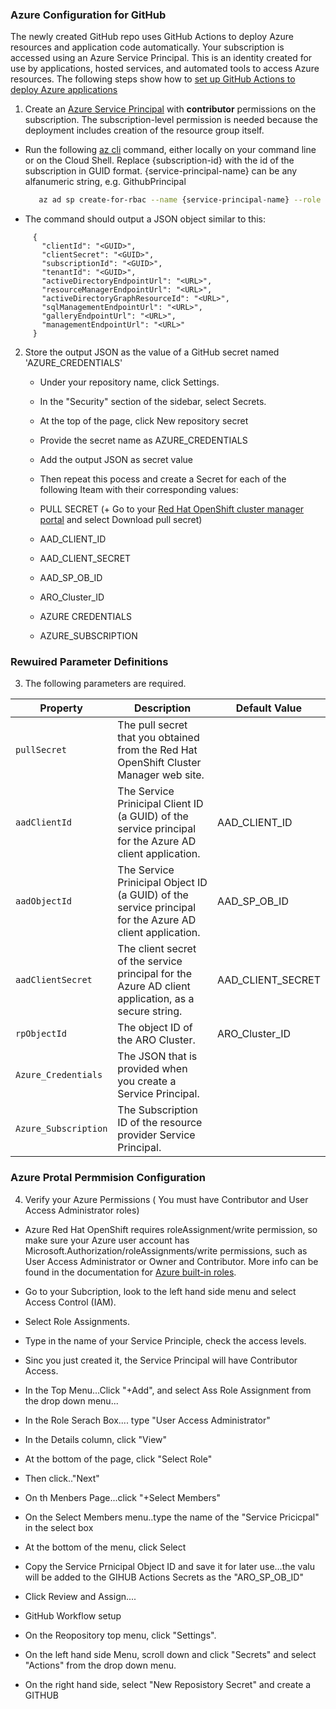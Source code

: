 ### Azure Configuration for GitHub  

The newly created GitHub repo uses GitHub Actions to deploy Azure resources and application code automatically. Your subscription is accessed using an Azure Service Principal. This is an identity created for use by applications, hosted services, and automated tools to access Azure resources. The following steps show how to [set up GitHub Actions to deploy Azure applications](https://github.com/Azure/actions-workflow-samples/blob/master/assets/create-secrets-for-GitHub-workflows.md)

1. Create an [Azure Service Principal](https://docs.microsoft.com/en-us/cli/azure/create-an-azure-service-principal-azure-cli) with **contributor** permissions on the subscription. The subscription-level permission is needed because the deployment includes creation of the resource group itself.
 * Run the following [az cli](https://docs.microsoft.com/en-us/cli/azure/?view=azure-cli-latest) command, either locally on your command line or on the Cloud Shell. 
   Replace {subscription-id} with the id of the subscription in GUID format. {service-principal-name} can be any alfanumeric string, e.g. GithubPrincipal
    ```bash  
       az ad sp create-for-rbac --name {service-principal-name} --role contributor --scopes /subscriptions/{subscription-id} --sdk-auth      
      ```
 * The command should output a JSON object similar to this:
 ```
      {
        "clientId": "<GUID>",
        "clientSecret": "<GUID>",
        "subscriptionId": "<GUID>",
        "tenantId": "<GUID>",
        "activeDirectoryEndpointUrl": "<URL>",
        "resourceManagerEndpointUrl": "<URL>",
        "activeDirectoryGraphResourceId": "<URL>",
        "sqlManagementEndpointUrl": "<URL>",
        "galleryEndpointUrl": "<URL>",
        "managementEndpointUrl": "<URL>"
      }
   ```
2. Store the output JSON as the value of a GitHub secret named 'AZURE_CREDENTIALS'
   + Under your repository name, click Settings. 
   + In the "Security" section of the sidebar, select Secrets. 
   + At the top of the page, click New repository secret
   + Provide the secret name as AZURE_CREDENTIALS
   + Add the output JSON as secret value
   + Then repeat this pocess and create a Secret for each of the following Iteam with their corresponding values:  

    + PULL SECRET (+ Go to your [Red Hat OpenShift cluster manager portal](https://console.redhat.com/openshift/install/azure/aro-provisioned) and select Download pull secret)

    + AAD_CLIENT_ID 

    + AAD_CLIENT_SECRET

    + AAD_SP_OB_ID

    + ARO_Cluster_ID

    + AZURE CREDENTIALS

    + AZURE_SUBSCRIPTION
  
### Rewuired Parameter Definitions 

3. The following  parameters are required.

| Property | Description | Default Value |
|----------|-------------|---------------|
| `pullSecret` | The pull secret that you obtained from the Red Hat OpenShift Cluster Manager web site.| |
| `aadClientId` | The Service Prinicipal  Client ID  (a GUID) of  the service principal for the Azure AD client application. | AAD_CLIENT_ID |
| `aadObjectId` | The Service Prinicipal Object ID (a GUID) of the service principal for the Azure AD client application. | AAD_SP_OB_ID |
| `aadClientSecret` | The client secret of the service principal for the Azure AD client application, as a secure string. | AAD_CLIENT_SECRET |
| `rpObjectId` | The object ID of the ARO Cluster. | ARO_Cluster_ID |
| `Azure_Credentials` | The JSON that is provided when you create a Service Principal. | |
| `Azure_Subscription` | The Subscription ID of the resource provider Service Principal. | |

### Azure Protal Permmision Configuration

4. Verify your Azure Permissions ( You must have Contributor and User Access Administrator roles)
      
  * Azure Red Hat OpenShift requires roleAssignment/write permission, so make sure  your Azure user account has Microsoft.Authorization/roleAssignments/write permissions, such as User Access Administrator or Owner and Contributor. More info can be found in the documentation for [Azure built-in roles](https://learn.microsoft.com/en-us/azure/role-based-access-control/built-in-roles).

  + Go to your Subcription, look to the left hand side menu and select Access Control (IAM).

  + Select Role Assignments.

  + Type in the name of your Service Principle, check the access levels.

  + Sinc you just created it, the Service Principal will have Contributor Access.

  + In the Top Menu...Click "+Add", and select Ass Role Assignment from the drop down menu...

  + In the Role Serach Box.... type "User Access Administrator"

  + In the Details column, click "View"

  + At the bottom of the page, click "Select Role"

  + Then click.."Next"

  + On th Menbers Page...click "+Select Members"

  + On the Select Members menu..type the name of the "Service Pricicpal" in the select box

  + At the bottom of the menu, click Select

  + Copy the Service Prnicipal Object ID and save it for later use...the valu will be added to the GIHUB Actions Secrets as the "ARO_SP_OB_ID"

  + Click Review and Assign....

  + GitHub Workflow setup

  + On the Reopository top menu, click "Settings".

  + On the left hand side Menu, scroll down and click "Secrets" and select "Actions" from the drop down menu.

  + On the right hand side, select "New Reposistory Secret" and create a GITHUB 

